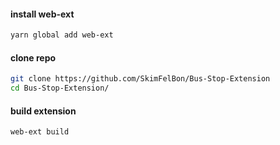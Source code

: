 
#### install web-ext 
```sh
yarn global add web-ext
```

#### clone repo
```sh
git clone https://github.com/SkimFelBon/Bus-Stop-Extension
cd Bus-Stop-Extension/
```

#### build extension
```sh
web-ext build
```
